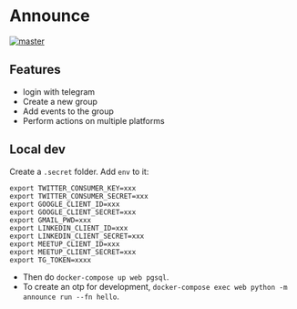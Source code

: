 Announce
========

[![master](https://img.shields.io/badge/heroku-Master%20branch-green)](https://announce-pyj.herokuapp.com)

## Features

- login with telegram
- Create a new group
- Add events to the group
- Perform actions on multiple platforms


## Local dev

Create a `.secret` folder. Add `env` to it:

```
export TWITTER_CONSUMER_KEY=xxx
export TWITTER_CONSUMER_SECRET=xxx
export GOOGLE_CLIENT_ID=xxx
export GOOGLE_CLIENT_SECRET=xxx
export GMAIL_PWD=xxx
export LINKEDIN_CLIENT_ID=xxx
export LINKEDIN_CLIENT_SECRET=xxx
export MEETUP_CLIENT_ID=xxx
export MEETUP_CLIENT_SECRET=xxx
export TG_TOKEN=xxxx
```

- Then do `docker-compose up web pgsql`.
- To create an otp for development, `docker-compose exec web python -m announce run --fn hello`.
